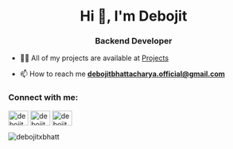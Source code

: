 <h1 align="center">Hi 👋, I'm Debojit</h1>
<h3 align="center">Backend Developer</h3>

- 👨‍💻 All of my projects are available at [Projects](github.com/DebojitxBhatt?tab=repositories)

- 📫 How to reach me **debojitbhattacharya.official@gmail.com**



<h3 align="left">Connect with me:</h3>
<p align="left">
<a href="https://twitter.com/debojit02" target="blank"><img align="center" src="https://raw.githubusercontent.com/rahuldkjain/github-profile-readme-generator/master/src/images/icons/Social/twitter.svg" alt="debojit02" height="30" width="40" /></a>
<a href="https://linkedin.com/in/debojitbhattacharya" target="blank"><img align="center" src="https://raw.githubusercontent.com/rahuldkjain/github-profile-readme-generator/master/src/images/icons/Social/linked-in-alt.svg" alt="debojitbhattacharya" height="30" width="40" /></a>
<a href="https://www.leetcode.com/debojit02" target="blank"><img align="center" src="https://raw.githubusercontent.com/rahuldkjain/github-profile-readme-generator/master/src/images/icons/Social/leet-code.svg" alt="debojit02" height="30" width="40" /></a>
</p>


<p><img align="center" src="https://github-readme-stats.vercel.app/api/top-langs?username=debojitxbhatt&show_icons=true&locale=en&layout=compact" alt="debojitxbhatt" /></p>
